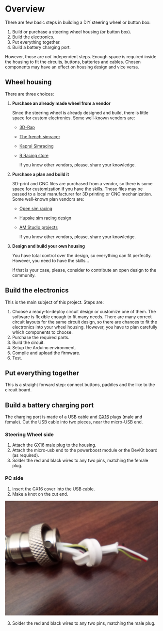 # Overview

There are few basic steps in building a DIY steering wheel or button box:

1. Build or purchase a steering wheel housing (or button box).
2. Build the electronics.
3. Put everything together.
4. Build a battery charging port.

However, those are *not* independent steps. Enough space is required inside the housing to fit the circuits, buttons, batteries and cables. Chosen components may have an effect on housing design and vice versa.

## Wheel housing

There are three choices:

1. **Purchase an already made wheel from a vendor**
   
   Since the steering wheel is already designed and build, there is little space for custom electronics. Some well-known vendors are:
   
   - [3D-Rap](https://www.3drap.it/)
   
   - [The french simracer](https://www.thefrenchsimracer.com/en/categorie-produit/diy-steering-wheel-kit/)
   
   - [Kapral Simracing](https://www.thefrenchsimracer.com/en/categorie-produit/diy-steering-wheel-kit/)
   
   - [R Racing store](https://rracing.store/collections/diy-kits)
     
     If you know other vendors, please, share your knowledge.

2. **Purchase a plan and build it**
   
   3D-print and CNC files are purchased from a vendor, so there is some space for customization if you have the skills. Those files may be passed to a local manufacturer for 3D printing or CNC mechanization. Some well-known plan vendors are:
   
   - [Open sim racing](https://opensimracing.com/collections/race-wheel-plans)
   
   - [Hupske sim racing design](https://www.hupskesimracing.com/store)
   
   - [AM Studio projects](https://amstudioprojects.com/steering-wheels/)
     
     If you know other vendors, please, share your knowledge.

3. **Design and build your own housing**
   
   You have total control over the design, so everything can fit perfectly. However, you need to have the skills...
   
   If that is your case, please, consider to contribute an open design to the community.

## Build the electronics

This is the main subject of this project. Steps are:

1. Choose a ready-to-deploy circuit design or customize one of them. The software is flexible enough to fit many needs. There are many correct circuit layouts for the same circuit design, so there are chances to fit the electronics into your wheel housing. However, you have to plan carefully which components to choose.
2. Purchase the required parts.
3. Build the circuit. 
4. Setup the Arduino environment.
5. Compile and upload the firmware.
6. Test.

## Put everything together

This is a straight forward step: connect buttons, paddles and the like to the circuit board.

## Build a battery charging port

The charging port is made of a USB cable and [GX16](https://duckduckgo.com/?q=GX16+plug&iax=images&ia=images) plugs (male and female). Cut the USB cable into two pieces, near the micro-USB end.

### Steering Wheel side

1. Attach the GX16 male plug to the housing.
2. Attach the micro-usb end to the powerboost module or the DevKit board (as required).
3. Solder the red and black wires to any two pins, matching the female plug.

### PC side

1. Insert the GX16 cover into the USB cable.
2. Make a knot on the cut end.

![Charging cable female end](./hardware/pictures/ChargingCableFemale.jpg)

3. Solder the red and black wires to any two pins, matching the male plug.
